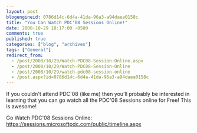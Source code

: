 ```yaml
---
layout: post
blogengineid: 0786d14c-6d4a-41da-96a3-a94daea0158c
title: "You Can Watch PDC'08 Sessions Online!"
date: 2008-10-29 18:17:00 -0500
comments: true
published: true
categories: ["blog", "archives"]
tags: ["General"]
redirect_from: 
  - /post/2008/10/29/Watch-PDC08-Session-Online.aspx
  - /post/2008/10/29/Watch-PDC08-Session-Online
  - /post/2008/10/29/watch-pdc08-session-online
  - /post.aspx?id=0786d14c-6d4a-41da-96a3-a94daea0158c
---
```

<!-- more -->


If you couldn&#39;t attend PDC&#39;08 (like me) then you&#39;ll probably be interested in learning that you can go watch all the PDC&#39;08 Sessions online for Free! This is awesome! 



Go Watch PDC&#39;08 Sessions Online: <a href="https://sessions.microsoftpdc.com/public/timeline.aspx">https://sessions.microsoftpdc.com/public/timeline.aspx</a> 

